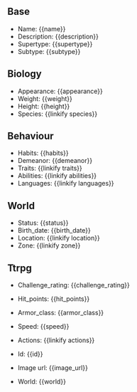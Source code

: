 ## Base
- <span class="text-field" data-tooltip="Text">Name</span>: {{name}}
- <span class="text-field" data-tooltip="Text">Description</span>: {{description}}
- <span class="text-field" data-tooltip="Text">Supertype</span>: {{supertype}}
- <span class="text-field" data-tooltip="Text">Subtype</span>: {{subtype}}

## Biology
- <span class="string" data-tooltip="Text">Appearance</span>: {{appearance}}
- <span class="integer" data-tooltip="Number, max: 0">Weight</span>: {{weight}}
- <span class="integer" data-tooltip="Number, max: 0">Height</span>: {{height}}
- <span class="multi-link-field" data-tooltip="Multi Species">Species</span>: {{linkify species}}

## Behaviour
- <span class="string" data-tooltip="Text">Habits</span>: {{habits}}
- <span class="string" data-tooltip="Text">Demeanor</span>: {{demeanor}}
- <span class="multi-link-field" data-tooltip="Multi Trait">Traits</span>: {{linkify traits}}
- <span class="multi-link-field" data-tooltip="Multi Ability">Abilities</span>: {{linkify abilities}}
- <span class="multi-link-field" data-tooltip="Multi Language">Languages</span>: {{linkify languages}}

## World
- <span class="string" data-tooltip="Text">Status</span>: {{status}}
- <span class="integer" data-tooltip="Number, max: 0">Birth_date</span>: {{birth_date}}
- <span class="link-field" data-tooltip="Single Location">Location</span>: {{linkify location}}
- <span class="link-field" data-tooltip="Single Zone">Zone</span>: {{linkify zone}}

## Ttrpg
- <span class="integer" data-tooltip="Number">Challenge_rating</span>: {{challenge_rating}}
- <span class="integer" data-tooltip="Number">Hit_points</span>: {{hit_points}}
- <span class="integer" data-tooltip="Number">Armor_class</span>: {{armor_class}}
- <span class="integer" data-tooltip="Number">Speed</span>: {{speed}}
- <span class="multi-link-field" data-tooltip="Multi Ability">Actions</span>: {{linkify actions}}

- <span class="text-field" data-tooltip="Text">Id</span>: {{id}}
- <span class="text-field" data-tooltip="Text">Image url</span>: {{image_url}}
- <span class="text-field" data-tooltip="Text">World</span>: {{world}}

